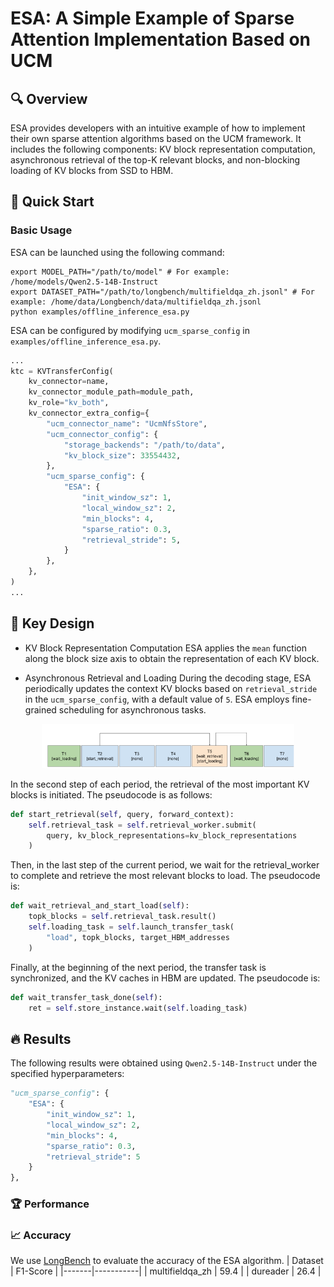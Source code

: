 # ESA: A Simple Example of Sparse Attention Implementation Based on UCM

## 🔍 Overview

ESA provides developers with an intuitive example of how to implement their own sparse attention algorithms based on the UCM framework. It includes the following components: KV block representation computation, asynchronous retrieval of the top-K relevant blocks, and non-blocking loading of KV blocks from SSD to HBM.

## 🚦 Quick Start

### Basic Usage
ESA can be launched using the following command:
```shell
export MODEL_PATH="/path/to/model" # For example: /home/models/Qwen2.5-14B-Instruct
export DATASET_PATH="/path/to/longbench/multifieldqa_zh.jsonl" # For example: /home/data/Longbench/data/multifieldqa_zh.jsonl
python examples/offline_inference_esa.py
```
ESA can be configured by modifying `ucm_sparse_config` in `examples/offline_inference_esa.py`.
```python
...
ktc = KVTransferConfig(
    kv_connector=name,
    kv_connector_module_path=module_path,
    kv_role="kv_both",
    kv_connector_extra_config={
        "ucm_connector_name": "UcmNfsStore",
        "ucm_connector_config": {
            "storage_backends": "/path/to/data",
            "kv_block_size": 33554432,
        },
        "ucm_sparse_config": {
            "ESA": {
                "init_window_sz": 1,
                "local_window_sz": 2,
                "min_blocks": 4,
                "sparse_ratio": 0.3,
                "retrieval_stride": 5,
            }
        },
    },
)
...
```

## 🎯 Key Design

- KV Block Representation Computation
ESA applies the `mean` function along the block size axis to obtain the representation of each KV block.

- Asynchronous Retrieval and Loading
During the decoding stage, ESA periodically updates the context KV blocks based on `retrieval_stride` in the `ucm_sparse_config`, with a default value of `5`. ESA employs fine-grained scheduling for asynchronous tasks.
<p align="center">
  <img alt="UCM" src="../../_static/images/esa_async_retrieval_and_load.png" width="80%">
</p>

In the second step of each period, the retrieval of the most important KV blocks is initiated. The pseudocode is as follows:
```python
def start_retrieval(self, query, forward_context):
    self.retrieval_task = self.retrieval_worker.submit(
        query, kv_block_representations=kv_block_representations
    )
```
Then, in the last step of the current period, we wait for the retrieval_worker to complete and retrieve the most relevant blocks to load. The pseudocode is:
```python
def wait_retrieval_and_start_load(self):
    topk_blocks = self.retrieval_task.result()
    self.loading_task = self.launch_transfer_task(
        "load", topk_blocks, target_HBM_addresses
    )
```
Finally, at the beginning of the next period, the transfer task is synchronized, and the KV caches in HBM are updated. The pseudocode is:
```python
def wait_transfer_task_done(self):
    ret = self.store_instance.wait(self.loading_task)
```

## 🔥 Results
The following results were obtained using `Qwen2.5-14B-Instruct` under the specified hyperparameters:
```python
"ucm_sparse_config": {
    "ESA": {
        "init_window_sz": 1,
        "local_window_sz": 2,
        "min_blocks": 4,
        "sparse_ratio": 0.3,
        "retrieval_stride": 5
    }
},
```

### 🏆 Performance

### 📈 Accuracy
We use [LongBench](https://huggingface.co/datasets/zai-org/LongBench) to evaluate the accuracy of the ESA algorithm.
| Dataset | F1-Score |
|-------|-----------|
| multifieldqa_zh | 59.4 |
| dureader | 26.4 |
